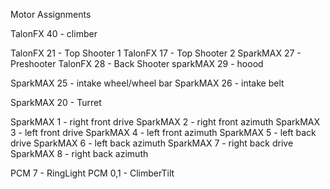 Motor Assignments

TalonFX 40 - climber

TalonFX 21 - Top Shooter 1
TalonFX 17 - Top Shooter 2
SparkMAX 27 - Preshooter
TalonFX 28 - Back Shooter
sparkMAX 29 - hoood 

SparkMAX 25 - intake wheel/wheel bar
SparkMAX 26 - intake belt

SparkMAX 20 - Turret

SparkMAX 1 - right front drive
SparkMAX 2 - right front azimuth
SparkMAX 3 - left front drive
SparkMAX 4 - left front azimuth
SparkMAX 5 - left back drive
SparkMAX 6 - left back azimuth
SparkMAX 7 - right back drive 
SparkMAX 8 - right back azimuth

PCM 7 - RingLight
PCM 0,1 - ClimberTilt